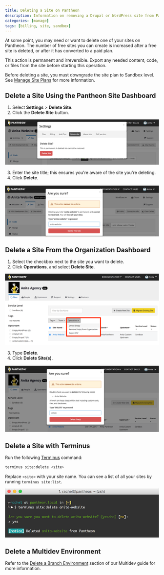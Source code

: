 ```yaml
---
title: Deleting a Site on Pantheon
description: Information on removing a Drupal or WordPress site from Pantheon.
categories: [manage]
tags: [billing, site, sandbox]
---
```

At some point, you may need or want to delete one of your sites on Pantheon. The number of free sites you can create is increased after a free site is deleted, or after it has converted to a paid plan.

<Alert title="Warning" type="danger">

This action is permanent and irreversible. Export any needed content, code, or files from the site before starting this operation.

Before deleting a site, you must downgrade the site plan to Sandbox level. See [Manage Site Plans](/site-plan) for more information.

</Alert>

## Delete a Site Using the Pantheon Site Dashboard
1. Select **Settings** > **Delete Site**.
2. Click the **Delete Site** button.

  ![Site Dashboard Operations Delete Site](../images/dashboard/delete-site.png)

3. Enter the site title; this ensures you're aware of the site you're deleting.
4. Click **Delete**.

  ![Site Dashboard Operations Delete Site Confirm](../images/dashboard/delete-site-confirm.png)

## Delete a Site From the Organization Dashboard

1. Select the checkbox next to the site you want to delete.
2. Click **Operations**, and select **Delete Site**.

  ![Organization Dashboard Operations Delete Site](../images/dashboard/org-delete-site.png)

3. Type **Delete**.
4. Click **Delete Site(s)**.

  ![Organization Dashboard Operations Delete Site Confirm](../images/dashboard/org-delete-site-confirm.png)


## Delete a Site with Terminus
Run the following [Terminus](/terminus) command:

```bash
terminus site:delete <site>
```

<Alert title="Note" type="info">

Replace `<site>` with your site name. You can see a list of all your sites by running `terminus site:list`.

</Alert>

  ![Delete Site via Terminus](../images/delete-site-terminus.png)

## Delete a Multidev Environment
Refer to the [Delete a Branch Environment](/multidev#delete-a-branch-environment) section of our Multidev guide for more information.
